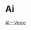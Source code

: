 # Ai

[AI – Voice](Ai%2079c614492f68402ab92b05d1a549ea82/AI%20%E2%80%93%20Voice%20812a9d43c2484f83901670c3159a0859.csv)